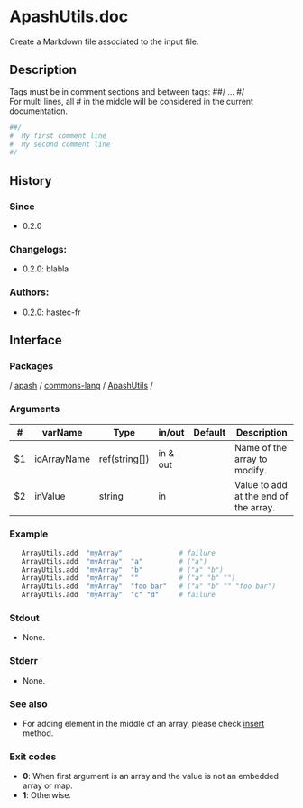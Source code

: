 
# ApashUtils.doc
Create a Markdown file associated to the input file.
## Description
   Tags must be in comment sections and between tags: ##/ ... #/<br/>
   For multi lines, all # in the middle will be considered in the current documentation.
   ```bash
   ##/
   #  My first comment line
   #  My second comment line
   #/
   ```
## History
### Since
- 0.2.0

### Changelogs:
 * 0.2.0: blabla

### Authors:
 * 0.2.0: hastec-fr

## Interface
### Packages
<!-- apash.parentBegin -->
[](../../../../.md) / [apash](../../../apash.md) / [commons-lang](../../commons-lang.md) / [ApashUtils](../ApashUtils.md) / 
<!-- apash.parentEnd -->

### Arguments
 | #  | varName        | Type          | in/out   | Default    | Description                          |
 |----|----------------|---------------|----------|------------|--------------------------------------|
 | $1 | ioArrayName    | ref(string[]) | in & out |            | Name of the array to modify.         |
 | $2 | inValue        | string        | in       |            | Value to add at the end of the array.|

### Example
 ```bash
    ArrayUtils.add  "myArray"              # failure
    ArrayUtils.add  "myArray"  "a"         # ("a")
    ArrayUtils.add  "myArray"  "b"         # ("a" "b")
    ArrayUtils.add  "myArray"  ""          # ("a" "b" "")
    ArrayUtils.add  "myArray"  "foo bar"   # ("a" "b" "" "foo bar")
    ArrayUtils.add  "myArray"  "c" "d"     # failure
 ```

### Stdout
- None.
### Stderr
- None.

### See also
- For adding element in the middle of an array, please check [insert](./insert.md) method.

### Exit codes
* **0**: When first argument is an array and the value is not an embedded array or map.
* **1**: Otherwise.
